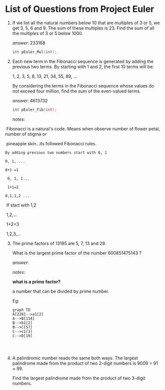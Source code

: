 # List of Questions from Project Euler



1. If we list all the natural numbers below 10 that are multiples of 3 or 5, we get 3, 5, 6 and 9. The sum of these multiples is 23.
   Find the sum of all the multiples of 3 or 5 below 1000.

   _answer:_ 233168

   ```c++
   int pEuler_Mul(int);
   ```

2. Each new term in the Fibonacci sequence is generated by adding the  previous two terms. By starting with 1 and 2, the first 10 terms will  be:

   1, 2, 3, 5, 8, 13, 21, 34, 55, 89, ...

   By considering the terms in the Fibonacci sequence whose values do  not exceed four million, find the sum of the even-valued terms.

   _answer:_ 4613732

   ```c++
   int pEuler_Fib(int);
   ```



   	_notes:_

​	Fibonacci is a natural's code. Means when observe number of flower petal, number of stigma or

​	pineapple skin...its followed Fibonacci rules.

   	By adding previous two numbers start with 0, 1

   	0, 1, ...

   	0+1 =1

  	 0, 1, 1...

  	 1+1=2

   	0,1,1,2 ...



​	If  start with 1,2

​	1,2,...

​	1+2=3

​	1,2,3,...

3. The prime factors of 13195 are 5, 7, 13 and 29.

   What is the largest prime factor of the number 600851475143 ?

   _answer:_



   _notes:_

   **what is a prime factor?**

   a number that can be divided by prime number.

   Eg: 

   ```mermaid
   graph TD
   A[228]-->a1[2]
   A-->B[114]
   B-->b1[2]
   B-->C[57]
   C-->c1[3]
   C-->D[19]
   
   
   
   
   ```


4. A palindromic number reads the same both ways. The largest palindrome  made from the product of two 2-digit numbers is 9009 = 91 × 99.

   Find the largest palindrome made from the product of two 3-digit numbers.


